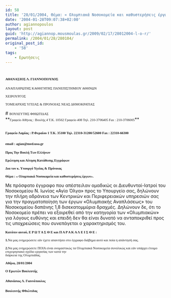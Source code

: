 ```yaml
---
id: 58
title: '28/01/2004, Θέμα: « Oλυμπιακά Νοσοκομεία και καθυστερήσεις έργων».'
date: '2004-01-28T09:07:38+02:00'
author: agiannopoulos
layout: post
guid: 'http://agiannop.mousmoulas.gr/2009/02/17/28012004-l-o-r/'
permalink: /2004/01/28/280104/
original_post_id:
    - '58'
tags:
    - Ερωτήσεις
---
```


# <span style="font-size:8pt;font-family:Tahoma;">ΑΘΑΝΑΣΙΟΣ Λ. ΓΙΑΝΝΟΠΟΥΛΟΣ</span>

<span style="font-size:8pt;font-family:Tahoma;">ΑΝΑΠΛΗΡΩΤΗΣ ΚΑΘΗΓΗΤΗΣ ΠΑΝΕΠΙΣΤΗΜΙΟΥ ΑΘΗΝΩΝ</span>

<span style="font-size:8pt;font-family:Tahoma;">ΧΕΙΡΟΥΡΓΟΣ</span>

<span style="font-size:8pt;font-family:Tahoma;">ΤΟΜΕΑΡΧΗΣ ΥΓΕΙΑΣ &amp; ΠΡΟΝΟΙΑΣ ΝΕΑΣ ΔΗΜΟΚΡΑΤΙΑΣ</span>

<div style="padding:0 0 1pt;border:medium medium 1pt none none solid -moz-use-text-color -moz-use-text-color windowtext;"># <span style="font-size:8pt;font-family:Tahoma;">ΒΟΥΛΕΥΤΗΣ ΦΘΙΩΤΙΔΑΣ</span>

</div>**<span style="font-size:8pt;font-family:Tahoma;">Γραφείο Αθήνας : Βουλής 4 Τ.Κ. 10562 Γραφείο 408 Τηλ. 210-3706405 Fax : 210-3706005</span>**

## <span style="font-size:8pt;font-family:Tahoma;">Γραφείο Λαμίας : Ρ.Φεραίου 1 Τ.Κ. 35100 Τηλ. 22310-31200/52600 </span><span style="font-size:8pt;font-family:Tahoma;">Fax</span><span style="font-size:8pt;font-family:Tahoma;"> : 22310-66300</span>

### <span style="font-size:8pt;font-family:Tahoma;">email</span><span style="font-size:8pt;font-family:Tahoma;"> : </span><span style="font-size:8pt;font-family:Tahoma;">agian</span><span style="font-size:8pt;font-family:Tahoma;">@</span><span style="font-size:8pt;font-family:Tahoma;">med</span><span style="font-size:8pt;font-family:Tahoma;">.</span><span style="font-size:8pt;font-family:Tahoma;">uoa</span><span style="font-size:8pt;font-family:Tahoma;">.</span><span style="font-size:8pt;font-family:Tahoma;">gr</span><span style="font-size:8pt;font-family:Tahoma;"></span>

**<span style="font-size:8pt;font-family:Tahoma;"> </span>**

**<span style="font-size:8pt;font-family:Tahoma;">Προς Την Βουλή Των Ελλήνων</span>**

**<span style="font-size:8pt;font-family:Tahoma;">Ερώτηση και Αίτηση Κατάθεσης Εγγράφων</span>**

**<span style="font-size:8pt;font-family:Tahoma;">Δια τον κ. Υπουργό Υγείας &amp; Πρόνοιας</span>**

**<span style="font-size:8pt;font-family:Tahoma;">Θέμα : « Oλυμπιακά Νοσοκομεία και καθυστερήσεις έργων».</span>**

<span style="font-size:8pt;font-family:Tahoma;"></span>

Με πρόσφατο έγγραφο που απέστειλαν ομαδικώς οι Διευθυνταί-Ιατροί του Νοσοκομείου Ν. Ιωνίας «Αγία Όλγα» προς το Υπουργείο σας, δηλώνουν την πλήρη αδράνεια των Κεντρικών και Περιφερειακών υπηρεσιών σας για την πραγματοποίηση των έργων «Ολυμπιακής Αναπλάσεως» του Νοσοκομείου δαπάνης 1,8 δισεκατομμύρια δραχμές. Δηλώνουν δε, ότι το Νοσοκομείο πρέπει να εξαιρεθεί από την κατηγορία των «Ολυμπιακών» για λόγους ευθύνης και επειδή δεν θα είναι δυνατό να ανταποκριθεί προς τις υποχρεώσεις που συνεπάγεται ο χαρακτηρισμός του.

**<span style="font-size:8pt;font-family:Tahoma;">Κατόπιν αυτού, Ε Ρ Ω Τ Α Σ Θ Ε και Π Α Ρ Α Κ Α Λ Ε Ι Σ Θ Ε :</span>**

**<span style="font-size:8pt;font-family:Tahoma;">1.</span>**<span style="font-size:8pt;font-family:Tahoma;">Nα μας ενημερώσετε εάν έχετε απαντήσει στο έγγραφο διάβημα αυτό και ποία η απάντησή σας.</span>

**<span style="font-size:8pt;font-family:Tahoma;">2.</span>**<span style="font-size:8pt;font-family:Tahoma;">Να μας ενημερώσετε ΠΟΙΑ είναι ονομαστικώς τα Ολυμπιακά Νοσοκομεία συνολικώς και εάν υπάρχει έτοιμο επιχειρησιακό σχέδιο εργασίας των κατά την  
διάρκεια της Ολυμπιάδας.</span>

**<span style="font-size:8pt;font-family:Tahoma;"> </span>**

**<span style="font-size:8pt;font-family:Tahoma;">A</span><span style="font-size:8pt;font-family:Tahoma;">θήνα, </span><span style="font-size:8pt;font-family:Tahoma;">2</span><span style="font-size:8pt;font-family:Tahoma;">8/</span><span style="font-size:8pt;font-family:Tahoma;">01/2004</span><span style="font-size:8pt;font-family:Tahoma;"></span>**

**<span style="font-size:8pt;font-family:Tahoma;">Ο Ερωτών Βουλευτής</span>**

#### <span style="font-size:8pt;font-family:Tahoma;"></span>

#### <span style="font-size:8pt;font-family:Tahoma;">Αθανάσιος Λ. Γιαννόπουλος</span>**<span style="font-size:8pt;font-family:Tahoma;"></span>**

#### **<span style="font-size:8pt;font-family:Tahoma;">Βουλευτής Φθιώτιδας</span>**